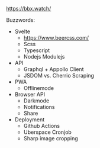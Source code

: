https://bbx.watch/

Buzzwords:
* Svelte
  * https://www.beercss.com/
  * Scss
  * Typescript
  * Nodejs Modulejs
* API
  * Graphql + Appollo Client
  * JSDOM vs. Cherrio Scraping
* PWA
  * Offlinemode
* Browser API
  * Darkmode
  * Notifications
  * Share
* Deployment
  * Github Actions
  * Uberspace Cronjob
  * Sharp image cropping


